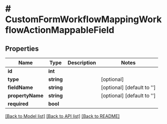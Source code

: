 # # CustomFormWorkflowMappingWorkflowActionMappableField

## Properties

Name | Type | Description | Notes
------------ | ------------- | ------------- | -------------
**id** | **int** |  |
**type** | **string** |  | [optional]
**fieldName** | **string** |  | [optional] [default to '']
**propertyName** | **string** |  | [optional] [default to '']
**required** | **bool** |  |

[[Back to Model list]](../../README.md#models) [[Back to API list]](../../README.md#endpoints) [[Back to README]](../../README.md)
